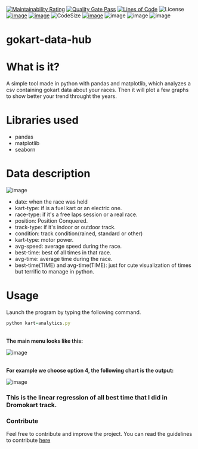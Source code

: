 [![Maintainability Rating](https://sonarcloud.io/api/project_badges/measure?project=MasterCruelty_gokart-data-hub&metric=sqale_rating)](https://sonarcloud.io/dashboard?id=MasterCruelty_gokart-data-hub)
[![Quality Gate Pass](https://sonarcloud.io/api/project_badges/measure?project=MasterCruelty_gokart-data-hub&metric=alert_status)](https://sonarcloud.io/dashboard?id=MasterCruelty_gokart-data-hub)
[![Lines of Code](https://sonarcloud.io/api/project_badges/measure?project=MasterCruelty_gokart-data-hub&metric=ncloc)](https://sonarcloud.io/dashboard?id=MasterCruelty_gokart-data-hub)
![License](https://img.shields.io/github/license/MasterCruelty/gokart-data-hub)
[![image](https://img.shields.io/github/stars/MasterCruelty/gokart-data-hub)](https://github.com/MasterCruelty/gokart-data-hub/stargazers)
[![image](https://img.shields.io/github/forks/MasterCruelty/gokart-data-hub)](https://github.com/MasterCruelty/gokart-data-hub/network/members)
![CodeSize](https://img.shields.io/github/languages/code-size/MasterCruelty/gokart-data-hub)
[![image](https://img.shields.io/github/issues/MasterCruelty/gokart-data-hub)](https://github.com/MasterCruelty/gokart-data-hub/issues)
![image](https://img.shields.io/github/languages/top/MasterCruelty/gokart-data-hub)
![image](https://img.shields.io/github/commit-activity/w/MasterCruelty/gokart-data-hub)
![image](https://img.shields.io/github/contributors/MasterCruelty/gokart-data-hub)

# gokart-data-hub
# What is it?
A simple tool made in python with pandas and matplotlib, which analyzes a csv containing gokart data about your races. Then it will plot a few graphs to show better your trend throught the years.

# Libraries used
* pandas
* matplotlib
* seaborn

# Data description
![image](https://github.com/MasterCruelty/gokart-data-hub/assets/72561502/43028072-b3cf-4ea0-8a01-9b2308c0b923)
* date: when the race was held
* kart-type: if is a fuel kart or an electric one.
* race-type: if it's a free laps session or a real race.
* position: Position Conquered.
* track-type: if it's indoor or outdoor track.
* condition: track condition(rained, standard or other)
* kart-type: motor power.
* avg-speed: average speed during the race.
* best-time: best of all times in that race.
* avg-time: average time during the race.
* best-time(TIME) and avg-time(TIME): just for cute visualization of times but terrific to manage in python.


# Usage
Launch the program by typing the following command.
```ruby
python kart-analytics.py
```
<br><b>The main menu looks like this:<br></b>

![image](https://github.com/MasterCruelty/gokart-data-hub/assets/72561502/266dc479-72e3-4372-8fe4-01dbcfb41a94)

<br><b>For example we choose option 4, the following chart is the output:</b><br>

![image](https://github.com/MasterCruelty/gokart-data-hub/assets/72561502/427f9f33-f9f6-4d56-9429-5667831adb9b)

<h3><b>This is the linear regression of all best time that I did in Dromokart track.</b></h3>


### Contribute
Feel free to contribute and improve the project. You can read the guidelines to contribute [here](https://github.com/MasterCruelty/gokart-data-hub/blob/main/CONTRIBUTING.md)
